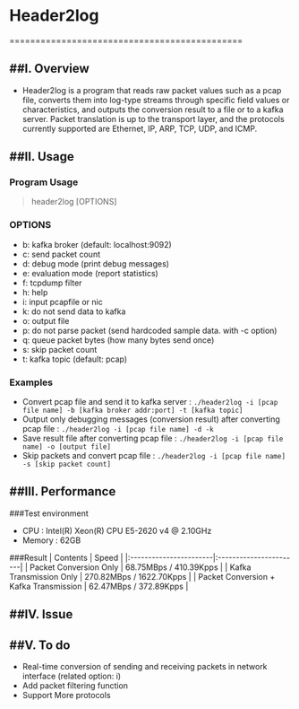 # Header2log
=============================================

##Ⅰ. Overview
----------------------------------------------------
  * Header2log is a program that reads raw packet values such as a pcap file, converts them into log-type streams through specific field values or characteristics, and outputs the conversion result to a file or to a kafka server.
Packet translation is up to the transport layer, and the protocols currently supported are Ethernet, IP, ARP, TCP, UDP, and ICMP.

##Ⅱ. Usage
----------------------------------------------------
### Program Usage  
> header2log [OPTIONS]
### OPTIONS
* b: kafka broker (default: localhost:9092)
* c: send packet count
* d: debug mode (print debug messages)
* e: evaluation mode (report statistics)
* f: tcpdump filter
* h: help
* i: input pcapfile or nic
* k: do not send data to kafka
* o: output file
* p: do not parse packet (send hardcoded sample data. with -c option)
* q: queue packet bytes (how many bytes send once)
* s: skip packet count
* t: kafka topic (default: pcap)
### Examples
* Convert pcap file and send it to kafka server : ```./header2log -i [pcap file name] -b [kafka broker addr:port] -t [kafka topic] ```
* Output only debugging messages (conversion result) after converting pcap file : ```./header2log -i [pcap file name] -d -k```
* Save result file after converting pcap file : ```./header2log -i [pcap file name] -o [output file]```
* Skip packets and convert pcap file : ```./header2log -i [pcap file name] -s [skip packet count]```

##Ⅲ. Performance
-----------------------------------------------------
###Test environment
* CPU : Intel(R) Xeon(R) CPU E5-2620 v4 @ 2.10GHz
* Memory : 62GB

###Result
| Contents | Speed |
|:-----------------------|:-----------------------|
| Packet Conversion Only | 68.75MBps / 410.39Kpps |
| Kafka Transmission Only | 270.82MBps / 1622.70Kpps |
| Packet Conversion + Kafka Transmission | 62.47MBps / 372.89Kpps |


##Ⅳ. Issue
-----------------------------------------------------


##Ⅴ. To do
-----------------------------------------------------
* Real-time conversion of sending and receiving packets in network interface (related option: i)
* Add packet filtering function
* Support More protocols 